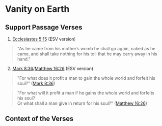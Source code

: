 # Vanity on Earth

## Support Passage Verses
1. [Ecclesiastes 5:15](https://biblehub.com/ecclesiastes/5-15.htm) (ESV version)

> "As he came from his mother’s womb he shall go again, naked as he came, and shall take nothing for his toil that he may carry away in his hand."


2. [Mark 8:36](https://biblehub.com/mark/8-36.htm)/[Matthew 16:26](https://biblehub.com/matthew/16-26.htm) (ESV version)

> "For what does it profit a man to gain the whole world and forfeit his soul?"  ([Mark 8:36](https://biblehub.com/mark/8-36.htm))

> "For what will it profit a man if he gains the whole world and forfeits his soul? \
>   Or what shall a man give in return for his soul?"  ([Matthew 16:26](https://biblehub.com/matthew/16-26.htm))


## Context of the Verses
